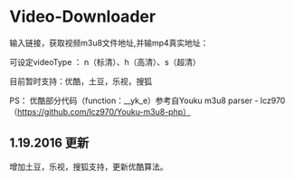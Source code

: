 # Video-Downloader
输入链接，获取视频m3u8文件地址,并输mp4真实地址：

可设定videoType ： n（标清）、h（高清）、s（超清）

目前暂时支持：优酷，土豆，乐视，搜狐

PS：
优酷部分代码（function：__yk_e）参考自Youku m3u8 parser - lcz970（https://github.com/lcz970/Youku-m3u8-php）



## 1.19.2016 更新
增加土豆，乐视，搜狐支持，更新优酷算法。